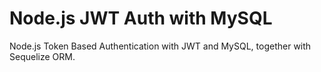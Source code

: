# Node.js JWT Auth with MySQL

Node.js Token Based Authentication with JWT and MySQL, together with Sequelize ORM.

